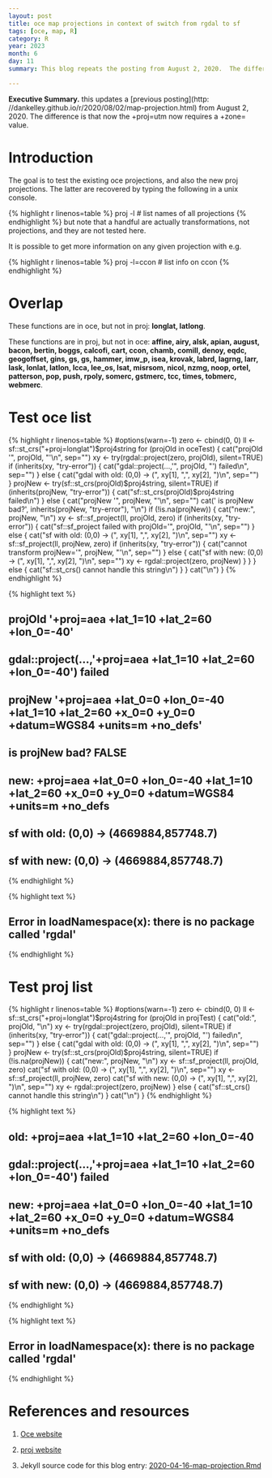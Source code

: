 ```yaml
---
layout: post
title: oce map projections in context of switch from rgdal to sf
tags: [oce, map, R]
category: R
year: 2023
month: 6
day: 11
summary: This blog repeats the posting from August 2, 2020.  The difference is that now the +proj=utm now requires a +zone= value.

---
```


**Executive Summary.** 
this updates a [previous posting](http:
//dankelley.github.io/r/2020/08/02/map-projection.html) from August 2, 2020.
The difference is that now the +proj=utm now requires a +zone= value.

# Introduction

The goal is to test the existing oce projections, and also the new proj
projections. The latter are recovered by typing the following in a unix
console.

{% highlight r linenos=table %}
proj -l       # list names of all projections
{% endhighlight %}
but note that a handful are actually transformations, not projections, and
they are not tested here.

It is possible to get more information on any given projection with e.g.

{% highlight r linenos=table %}
proj -l=ccon  # list info on ccon
{% endhighlight %}





# Overlap



These functions are in oce, but not in proj: **longlat, latlong**.

These functions are in proj, but not in oce: **affine, airy, alsk, apian, august, bacon, bertin, boggs, calcofi, cart, ccon, chamb, comill, denoy, eqdc, geogoffset, gins, gs, gs, hammer, imw_p, isea, krovak, labrd, lagrng, larr, lask, lonlat, latlon, lcca, lee_os, lsat, misrsom, nicol, nzmg, noop, ortel, patterson, pop, push, rpoly, somerc, gstmerc, tcc, times, tobmerc, webmerc**.

# Test oce list


{% highlight r linenos=table %}
#options(warn=-1)
zero <- cbind(0, 0)
ll <- sf::st_crs("+proj=longlat")$proj4string
for (projOld in oceTest) {
    cat("projOld '", projOld, "'\n", sep="")
    xy <- try(rgdal::project(zero, projOld), silent=TRUE)
    if (inherits(xy, "try-error")) {
        cat("gdal::project(...,'", projOld, "') failed\n", sep="")
    } else {
        cat("gdal with old: (0,0) -> (", xy[1], ",", xy[2], ")\n", sep="")
    }
    projNew <- try(sf::st_crs(projOld)$proj4string, silent=TRUE)
    if (inherits(projNew, "try-error")) {
        cat("sf::st_crs(projOld)$proj4string failed\n")
    } else {
        cat("projNew '", projNew, "'\n", sep="")
        cat('  is projNew bad?', inherits(projNew, "try-error"), "\n")
        if (!is.na(projNew)) {
            cat("new:", projNew, "\n")
            xy <- sf::sf_project(ll, projOld, zero)
            if (inherits(xy, "try-error")) {
                cat("sf::sf_project failed with projOld='", projOld, "'\n", sep="")
            } else {
                cat("sf    with old: (0,0) -> (", xy[1], ",", xy[2], ")\n", sep="")
                xy <- sf::sf_project(ll, projNew, zero)
                if (inherits(xy, "try-error")) {
                    cat("cannot transform projNew='", projNew, "'\n", sep="")
                } else {
                    cat("sf    with new: (0,0) -> (", xy[1], ",", xy[2], ")\n", sep="")
                    xy <- rgdal::project(zero, projNew)
                }
            }
        } else {
            cat("sf::st_crs() cannot handle this string\n")
        }
    }
    cat("\n")
}
{% endhighlight %}



{% highlight text %}
## projOld '+proj=aea +lat_1=10 +lat_2=60 +lon_0=-40'
## gdal::project(...,'+proj=aea +lat_1=10 +lat_2=60 +lon_0=-40') failed
## projNew '+proj=aea +lat_0=0 +lon_0=-40 +lat_1=10 +lat_2=60 +x_0=0 +y_0=0 +datum=WGS84 +units=m +no_defs'
##   is projNew bad? FALSE 
## new: +proj=aea +lat_0=0 +lon_0=-40 +lat_1=10 +lat_2=60 +x_0=0 +y_0=0 +datum=WGS84 +units=m +no_defs 
## sf    with old: (0,0) -> (4669884,857748.7)
## sf    with new: (0,0) -> (4669884,857748.7)
{% endhighlight %}



{% highlight text %}
## Error in loadNamespace(x): there is no package called 'rgdal'
{% endhighlight %}

# Test proj list


{% highlight r linenos=table %}
#options(warn=-1)
zero <- cbind(0, 0)
ll <- sf::st_crs("+proj=longlat")$proj4string
for (projOld in projTest) {
    cat("old:", projOld, "\n")
    xy <- try(rgdal::project(zero, projOld), silent=TRUE)
    if (inherits(xy, "try-error")) {
        cat("gdal::project(...,'", projOld, "') failed\n", sep="")
    } else {
        cat("gdal with old: (0,0) -> (", xy[1], ",", xy[2], ")\n", sep="")
    }
    projNew <- try(sf::st_crs(projOld)$proj4string, silent=TRUE)
    if (!is.na(projNew)) {
        cat("new:", projNew, "\n")
        xy <- sf::sf_project(ll, projOld, zero)
        cat("sf    with old: (0,0) -> (", xy[1], ",", xy[2], ")\n", sep="")
        xy <- sf::sf_project(ll, projNew, zero)
        cat("sf    with new: (0,0) -> (", xy[1], ",", xy[2], ")\n", sep="")
        xy <- rgdal::project(zero, projNew)
    } else {
        cat("sf::st_crs() cannot handle this string\n")
    }
    cat("\n")
}
{% endhighlight %}



{% highlight text %}
## old: +proj=aea +lat_1=10 +lat_2=60 +lon_0=-40 
## gdal::project(...,'+proj=aea +lat_1=10 +lat_2=60 +lon_0=-40') failed
## new: +proj=aea +lat_0=0 +lon_0=-40 +lat_1=10 +lat_2=60 +x_0=0 +y_0=0 +datum=WGS84 +units=m +no_defs 
## sf    with old: (0,0) -> (4669884,857748.7)
## sf    with new: (0,0) -> (4669884,857748.7)
{% endhighlight %}



{% highlight text %}
## Error in loadNamespace(x): there is no package called 'rgdal'
{% endhighlight %}

# References and resources

1. [Oce website](https://dankelley.github.io/oce/)

2. [proj website](https://proj.org/operations/projections/index.html)

3. Jekyll source code for this blog entry: [2020-04-16-map-projection.Rmd](https://raw.github.com/dankelley/dankelley.github.io/master/assets/2020-01-16-map-projection.Rmd)


